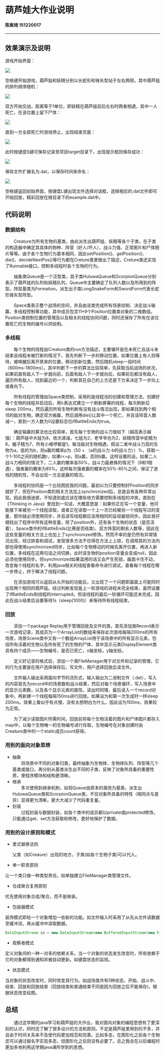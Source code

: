 ﻿# 葫芦娃大作业说明

#### 陈紫琦 151220017
---
## 效果演示及说明
游戏开始界面：

![](https://github.com/rubychen0611/Huluwa/raw/master/screenshots/1.png)

空格键开始游戏，葫芦娃和妖精分别以长蛇形和锋矢型站于左右两侧，其中葫芦娃的排列顺序随机：

![](https://github.com/rubychen0611/Huluwa/raw/master/screenshots/2.png)

双方开始交战，距离等于1单位，即妖精在葫芦娃前后左右时两者相遇，其中一人死亡，在该位置上留下尸体：

![](https://github.com/rubychen0611/Huluwa/raw/master/screenshots/3.png)

直到一方全部死亡时游戏停止，出现结束页面：

![](https://github.com/rubychen0611/Huluwa/raw/master/screenshots/4.png)

此时按键盘S键可保存记录至项目target目录下，出现提示框则保存成功：

![](https://github.com/rubychen0611/Huluwa/raw/master/screenshots/5.png)

保存文件扩展名为.dat，以保存时间来命名：

![](https://github.com/rubychen0611/Huluwa/raw/master/screenshots/6.png)

空格键返回初始界面，按键盘L键出现文件选择对话框，选择相应的.dat文件即可开始回放，精彩回放在根目录下的example.dat中。

## 代码说明
### 数据结构

&emsp;&emsp;Creature为所有生物的基类，由此派生出葫芦娃、妖精等各个子类，在子类的构造器中确定其具体的物种、阵营（好人/坏人）、战斗力值、正常图片和尸体图片等等。由于各个生物行为基本相同，因此setPosition()、getPosition()、die()、decideNextPos()等行为都在Creture类里做出了描述，Creture类还实现了Runnable接口，控制多线程时各个生物的行为。

&emsp;&emsp;抽象类Queue<T extends Creature>是一个泛型类，其子类HuluwaQueue和ScorpionQueue分别表示了葫芦娃的队列和妖精队列，Queue中主要确定了队列人数以及所用到的阵型。阵型基类为Formation，派生出子类LongSnakeForm和SwordForm代表长蛇形锋矢型阵型。

&emsp;&emsp;Space类表示整个战场的空间，并且由该类完成所有场景绘制、决定战斗输赢、多线程控制等功能，其中成员包含11*9个Position位置类对象的二维数组。Position类控制位置的管理及以及相关的线程协同问题，同时还保存了所有在该位置死亡的生物的编号以供绘制。

### 多线程

&emsp;&emsp;每个生物的线程由Creature类的run方法描述，主要循环是在未死亡且战斗未结束且线程未被打断的情况下，首先判断下一步的移动位置，如果位置上有人则等待，被唤醒后离开原来的位置，移动到新位置，然后随机sleep一段时间（800ms-1800ms）。其中判断下一步的算法比较简单，先获取当前战场的状况，如果前面有敌人下一步就向前，后面有敌人下一步就向后，如果前后都没有敌人，遍历所有敌人，找到最近的一个，判断其在自己的上方还是下方来决定下一步向上或者向下。

&emsp;&emsp;所有线程的管理由Space类控制，采用的是线程池的创建和管理方法，创建好每个生物的线程并启动后，用λ表达式建立一个刷新屏幕的线程，每次刷新后sleep 200ms，然后遍历所有生物判断有没有战斗情况出现，即如果找到两个相邻的敌对生物，确定双方输赢，然后调用die()让其中一个死亡，并且该阵营人数减一，直到一方人数为0设置标志位ifBattleEnds为true。

&emsp;&emsp;确定输赢的算法也比较简单，首先每个生物的战斗力值如下（越高表示越强）：葫芦娃中大娃为8，依次递减，七娃为2，老爷爷也为2，妖精阵营中蛇精为8，蝎子精为7，所有小喽啰都是1。每当敌对生物相遇，假设二者中战斗力高的生物为a，低的为b，则a赢的概率p为（50 + （a的战斗力-b的战斗力））%，获取一个1-100之间的随机数r，如果r<=p，则a赢，否则b赢。这样设置的话，如果二人战斗力相同的情况下，二人赢的概率各50%，战斗力最悬殊的情况下（8和1相遇），强者赢的概率为85%。这样每次强者赢的概率在50%-85%之间，保证了游戏的随机性，不会出现一方总是赢的情况。

&emsp;&emsp;多线程的协同是一个比较困扰我的问题，最初以为只要控制好Position的同步就好了，但在Position类的相关方法加上synchronized后，总是会有各种异常出现。因此我很迷惑，不知道到底应该在哪些地方需要控制多线程的冲突，直到在《Thinking in Java》里找到一句话，大概意思是：如果你正在写一个变量，他可能接下来被另一个线程读取，或者正在读取一个上一次已经被另一个线程写过的变量，那你就必须使用同步，并且读写线程都应该用相同的监视器锁同步。因此我仔细找出了程序中所有这种变量，除了position外，还有各个生物的状态（是否活着），Space类中的ifBattleEnds(比赛是否结束)、双方阵营的剩余人数等，因此在这些变量的相关方法上也加上了synchronized修饰。然而不幸的是仍然有异常情况出现，经过排查和调试，发现很多方法不仅得在方法上上锁，在调用其的方法内部也得使用synchronized同步，比如每个生物移动的时候先离开位置，再进入新位置，多线程在这两句话之间切换，此时该生物的position变量会变成null，因此必须也使用同步。但synchronized如果滥用的话又会产生死锁，画面卡住不动，改变每个线程的名字，利用java相关的线程查看命令进行调试，查看每个线程在哪一步停止，终于解决了线程问题。

&emsp;&emsp;在添加游戏可以返回从头开始的功能后，又出现了一个问题即画面上可能同时出现两个相同的葫芦娃。经过判断发现是上一轮游戏的进程未完全结束，虽然设置了ifBattleEnds和线程的interrupted，但该线程的最后一轮循环可能还未完成，因此在战斗结束后设置等待1s（sleep(1000)）来等待所有线程结束。
### 回放
&emsp;&emsp;添加一个package Replay用于管理回放及文件的类，首先添加类Record表示一次游戏记录，其成员为一个ArrayList<Scene>的数组来保存此次游戏每隔200ms的所有场景，场景Scene类中又有一个数组ArrayList<DisplayElement>用于该场景中的所有显示元素，包括所有活着的生物以及所有死了的生物的尸体，其中显示元素DisplayElement类具有四个成员——生物编号，是否已死亡，x轴坐标，y轴坐标。

&emsp;&emsp;定义好记录的格式后，添加一个类FileManager用于对文件和记录的管理，它的行为主要是在用户选择保存后，写文件，用户选择回放后读文件。

&emsp;&emsp;文件输入输出采用面向字节的流形式，输入输出为二进制文件（.dat），写入的内容首先为record中的场景数和战斗结果，然后对每个场景循环，写入场景中的显示元素数，以及各个显示元素的属性。读出时同理，最后读入一个record对象中。再新建一个线程每隔150ms进行回放。如果设为和第一次生成时一样sleep 200ms，效果上看似乎有点慢，没有太想明白为什么，因此设为150ms，效果较为正常。

&emsp;&emsp;为了减少读取图片所需时间，回放前将每个生物活着的图片和尸体图片都存入map中，以每个生物唯一的生物编号进行存取，生物编号在对象创建时由Creature类中的一个static成员count获得。

### 用到的面向对象思想
- 抽象  
&emsp;&emsp;将场景中不同的对象归类，最终抽象为生物体、生物体队列、阵型等几个基类或接口，再分别从基类派生出不同的子类，反映了对象所具备的重要性质，使程序模块和结构更清晰。
- 继承  
&emsp;&emsp;多次使用到继承机制，如将Queue由原本的类改为基类，派生出HuluwaQueue类和ScorpionQueue类，不仅对象所具备的特性（相同点与差异）显得更为清晰，更大大减少了代码重复量。
- 封装  
&emsp;&emsp;过程封装与数据封装，如各个类中的成员都以private或protected修饰，只能通过get、set方法获取和修改，更好地保护了数据。
### 用到的设计原则和模式
- 里式替换法则

  父类（如Creaure）出现的地方，子类(如各个生物子类)可以代入。
- 单一职责原则

让一个类只做一种类型责任。如单独建立FileManager类管理文件。
- 合成聚合复用原则

优先使用对象合成/聚合，而不是继承。
- 包装器模式

装饰模式即给一个对象增加一些新的功能。如文件输入时采用了从先从文件读数据至缓冲流，再从缓冲中读取数据。
```java
DataInputStream in = new DataInputStream(new BufferedInputStream(new FileInputStream(file)));
```
- 观察者模式

定义对象间的一种一对多的依赖关系，当一个对象的状态发生改变时，所有依赖于它的对象都得到通知并被自动更新。如键盘状态的监视。
- 状态模式

当对象的状态改变时，同时改变其行为。如战场类共有5种状态，开始、战斗中、结束、回放和回放结束（回放结束和普通结束不同是因为回放之后不能保存)，根据状态改变绘图。

## 总结
&emsp;&emsp;通过这学期的java学习和葫芦娃的大作业，我对面向对象的编程思想有了更深刻的认识，同时还了解了很多设计的方法和原则。不足是葫芦娃里用到的不多，并且由于时间关系来不及使代码更加规范和完善。比如多态，在图形化之前各个生物还可以通过报名字实现多态，但图形化之后则没有必要了。总之我会在以后编程时更加多地利用这学期java课所学到的思想。





